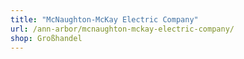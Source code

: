 ```yaml
---
title: "McNaughton-McKay Electric Company"
url: /ann-arbor/mcnaughton-mckay-electric-company/
shop: Großhandel
---
```

